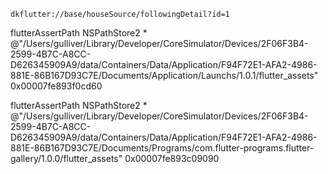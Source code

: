 ```
dkflutter://base/houseSource/followingDetail?id=1
```



flutterAssertPath	NSPathStore2 *	@"/Users/gulliver/Library/Developer/CoreSimulator/Devices/2F06F3B4-2599-4B7C-A8CC-D626345909A9/data/Containers/Data/Application/F94F72E1-AFA2-4986-881E-86B167D93C7E/Documents/Application/Launchs/1.0.1/flutter_assets"	0x00007fe893f0cd60



flutterAssertPath	NSPathStore2 *	@"/Users/gulliver/Library/Developer/CoreSimulator/Devices/2F06F3B4-2599-4B7C-A8CC-D626345909A9/data/Containers/Data/Application/F94F72E1-AFA2-4986-881E-86B167D93C7E/Documents/Programs/com.flutter-programs.flutter-gallery/1.0.0/flutter_assets"	0x00007fe893c09090